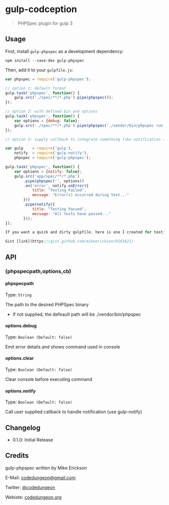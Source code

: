 # gulp-codception
> PHPSpec plugin for gulp 3

## Usage

First, install `gulp-phpspec` as a development dependency:

```shell
npm install --save-dev gulp-phpspec
```

Then, add it to your `gulpfile.js`:

```javascript
var phpspec = require('gulp-phpspec');

// option 1: default format
gulp.task('phpspec', function() {
	gulp.src('./spec/**/*.php').pipe(phpspec());
});

// option 2: with defined bin and options
gulp.task('phpspec', function() {
	var options = {debug: false};
	gulp.src('./spec/**/*.php').pipe(phpspec('./vendor/bin/phpspec run',options));
});

// option 3: supply callback to integrate something like notification (using gulp-notify)

var gulp    = require('gulp'),
    notify  = require('gulp-notify'),
    phpspec = require('gulp-phpspec');

gulp.task('phpspec', function() {
	var options = {notify: false};
	gulp.src('app/spec/**/*.php')
		.pipe(phpspec('', options))
		.on('error', notify.onError({
			title: "Testing Failed",
			message: "Error(s) occurred during test..."
		}))
		.pipe(notify({
			title: "Testing Passed",
			message: "All tests have passed..."
		}));
});

If you want a quick and dirty gulpfile, here is one I created for testing this plugin

Gist [link](https://gist.github.com/mikeerickson/9163621)

```

## API

### (phpspecpath,options,cb)

#### phpspecpath

Type: `String`

The path to the desired PHPSpec binary
- If not supplied, the defeault path will be ./vendor/bin/phpspec

#### options.debug
Type: `Boolean (Default: false)`

Emit error details and shows command used in console

#### options.clear
Type: `Boolean (Default: false)`

Clear console before executing command


#### options.notify
Type: `Boolean (Default: false)`

Call user supplied callback to handle notification (use gulp-notify)

## Changelog

- 0.1.0: Initial Release

## Credits

gulp-phpspec written by Mike Erickson

E-Mail: [codedungeon@gmail.com](mailto:codedungeon@gmail.com)

Twitter: [@codedungeon](http://twitter.com/codedungeon)

Webiste: [codedungeon.org](http://codedungeon.org)